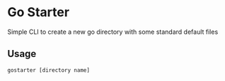 # Go Starter

Simple CLI to create a new go directory with some standard default files

## Usage

```shell
gostarter [directory name]
```
